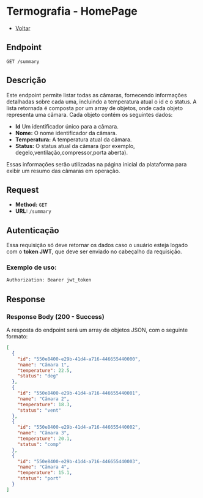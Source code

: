 # Termografia - HomePage
- [Voltar](./index.md)

## Endpoint

`GET /summary`

## Descrição

Este endpoint permite listar todas as câmaras, fornecendo informações detalhadas sobre cada uma, incluindo a temperatura atual o id e o status. A lista retornada é composta por um array de objetos, onde cada objeto representa uma câmara. Cada objeto contém os seguintes dados:
- **Id** Um identificador único para a câmara.
- **Nome:** O nome identificador da câmara.
- **Temperatura:** A temperatura atual da câmara.
- **Status:** O status atual da câmara (por exemplo, degelo,ventilação,compressor,porta aberta).

Essas informações serão utilizadas na página inicial da plataforma para exibir um resumo das câmaras em operação.

## Request

- **Method:** `GET`
- **URL:** `/summary`

## Autenticação

Essa requisição só deve retornar os dados caso o usuário esteja logado com o  **token JWT**, que deve ser enviado no cabeçalho da  requisição.

### Exemplo de uso:

```bash
Authorization: Bearer jwt_token
```

## Response
### Response Body (200 - Success)
A resposta do endpoint será um array de objetos JSON, com o seguinte formato:

```json
[
  {
    "id": "550e8400-e29b-41d4-a716-446655440000",
    "name": "Câmara 1",
    "temperature": 22.5,
    "status": "deg"
  },
  {
    "id": "550e8400-e29b-41d4-a716-446655440001",
    "name": "Câmara 2",
    "temperature": 18.3,
    "status": "vent"
  },
  {
    "id": "550e8400-e29b-41d4-a716-446655440002",
    "name": "Câmara 3",
    "temperature": 20.1,
    "status": "comp"
  },
  {
    "id": "550e8400-e29b-41d4-a716-446655440003",
    "name": "Câmara 4",
    "temperature": 15.1,
    "status": "port"
  }
]


```

